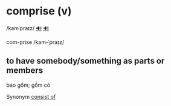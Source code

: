 # comprise (v)

/kəmˈpraɪz/ [🔊](https://www.oxfordlearnersdictionaries.com/media/english/uk_pron/c/com/compr/comprise__gb_2.mp3) [🔊](https://www.oxfordlearnersdictionaries.com/media/english/us_pron/c/com/compr/comprise__us_1.mp3)

com-prise /kəm-ˈpraɪz/

## to have somebody/something as parts or members

bao gồm; gồm có

Synonym [consist of]()
